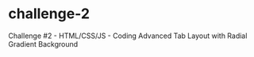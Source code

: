 # challenge-2
Challenge #2 - HTML/CSS/JS - Coding Advanced Tab Layout with Radial Gradient Background

